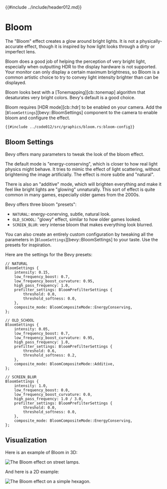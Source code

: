 {{#include ../include/header012.md}}

# Bloom

The "Bloom" effect creates a glow around bright lights. It is not a
physically-accurate effect, though it is inspired by how light looks through
a dirty or imperfect lens.

Bloom does a good job of helping the perception of very bright light,
especially when outputting HDR to the display hardware is not supported.
Your monitor can only display a certain maximum brightness, so Bloom is a
common artistic choice to try to convey light intensity brighter than can
be displayed.

Bloom looks best with a [Tonemapping][cb::tonemap] algorithm that desaturates
very bright colors. Bevy's default is a good choice.

Bloom requires [HDR mode][cb::hdr] to be enabled on your camera. Add the
[`BloomSettings`][bevy::BloomSettings] component to the camera to enable
bloom and configure the effect.

```rust,no_run,noplayground
{{#include ../code012/src/graphics/bloom.rs:bloom-config}}
```

## Bloom Settings

Bevy offers many parameters to tweak the look of the bloom effect.

The default mode is "energy-conserving", which is closer to how real light
physics might behave. It tries to mimic the effect of light scattering,
without brightening the image artificially. The effect is more subtle and "natural".

There is also an "additive" mode, which will brighten everything and make it feel
like bright lights are "glowing" unnaturally. This sort of effect is quite common
in many games, especially older games from the 2000s.

Bevy offers three bloom "presets":
 - `NATURAL`: energy-conerving, subtle, natural look.
 - `OLD_SCHOOL`: "glowy" effect, similar to how older games looked.
 - `SCREEN_BLUR`: very intense bloom that makes everything look blurred.

You can also create an entirely custom configuration by tweaking all the
parameters in [`BloomSettings`][bevy::BloomSettings] to your taste. Use the
presets for inspiration.

Here are the settings for the Bevy presets:

```rust,no_run,noplayground
// NATURAL
BloomSettings {
    intensity: 0.15,
    low_frequency_boost: 0.7,
    low_frequency_boost_curvature: 0.95,
    high_pass_frequency: 1.0,
    prefilter_settings: BloomPrefilterSettings {
        threshold: 0.0,
        threshold_softness: 0.0,
    },
    composite_mode: BloomCompositeMode::EnergyConserving,
};

// OLD_SCHOOL
BloomSettings {
    intensity: 0.05,
    low_frequency_boost: 0.7,
    low_frequency_boost_curvature: 0.95,
    high_pass_frequency: 1.0,
    prefilter_settings: BloomPrefilterSettings {
        threshold: 0.6,
        threshold_softness: 0.2,
    },
    composite_mode: BloomCompositeMode::Additive,
};

// SCREEN_BLUR
BloomSettings {
    intensity: 1.0,
    low_frequency_boost: 0.0,
    low_frequency_boost_curvature: 0.0,
    high_pass_frequency: 1.0 / 3.0,
    prefilter_settings: BloomPrefilterSettings {
        threshold: 0.0,
        threshold_softness: 0.0,
    },
    composite_mode: BloomCompositeMode::EnergyConserving,
};
```

## Visualization

Here is an example of Bloom in 3D:

![The Bloom effect on street lamps.](../img/bloom_3d.png)

And here is a 2D example:

![The Bloom effect on a simple hexagon.](../img/bloom_2d.png)
